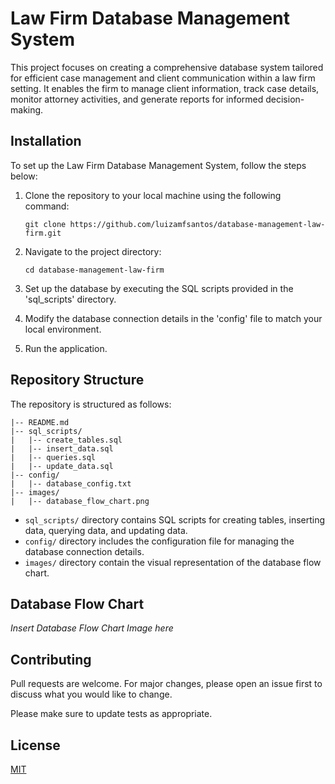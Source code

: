 # Law Firm Database Management System

This project focuses on creating a comprehensive database system tailored for efficient case management and client communication within a law firm setting. It enables the firm to manage client information, track case details, monitor attorney activities, and generate reports for informed decision-making.

## Installation

To set up the Law Firm Database Management System, follow the steps below:

1. Clone the repository to your local machine using the following command:
   ```
   git clone https://github.com/luizamfsantos/database-management-law-firm.git
   ```

2. Navigate to the project directory:
   ```
   cd database-management-law-firm
   ```

3. Set up the database by executing the SQL scripts provided in the 'sql_scripts' directory.

4. Modify the database connection details in the 'config' file to match your local environment.

5. Run the application.

## Repository Structure

The repository is structured as follows:

```
|-- README.md
|-- sql_scripts/
|   |-- create_tables.sql
|   |-- insert_data.sql
|   |-- queries.sql
|   |-- update_data.sql
|-- config/
|   |-- database_config.txt
|-- images/
|   |-- database_flow_chart.png
```

- `sql_scripts/` directory contains SQL scripts for creating tables, inserting data, querying data, and updating data.
- `config/` directory includes the configuration file for managing the database connection details.
- `images/` directory contain the visual representation of the database flow chart.

## Database Flow Chart

*Insert Database Flow Chart Image here*


## Contributing

Pull requests are welcome. For major changes, please open an issue first to discuss what you would like to change.

Please make sure to update tests as appropriate.

## License

[MIT](https://choosealicense.com/licenses/mit/)
